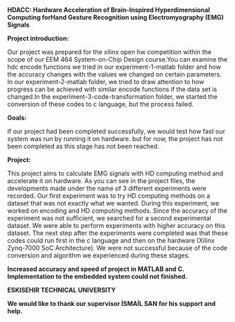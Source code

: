 # 
**HDACC: Hardware Acceleration of Brain-Inspired Hyperdimensional Computing forHand Gesture Recognition using Electromyography (EMG) Signals**

**Project introduction:**

Our project was prepared for the xilinx open hw competition within the scope of our EEM 464 
System-on-Chip Design course.You can examine the hdc encode functions we tried in our 
experiment-1-matlab folder and how the accuracy changes with the values we changed on certain parameters.
In our experiment-2-matlab folder, we tried to draw attention to how progress can be achieved with 
similar encode functions if the data set is changed.In the experiment-3-code-transformation folder, 
we started the conversion of these codes to c language, but the process failed.

**Goals:**

If our project had been completed successfully, we would test how fast our system was run by running it 
on hardware. but for now, the project has not been completed as this stage has not been reached.

**Project:** 

This project aims to calculate EMG signals with HD computing method and accelerate it on hardware.
As you can see in the project files, the developments made under the name of 3 different experiments 
were recorded. Our first experiment was to try HD computing methods on a dataset that was not 
exactly what we wanted. During this experiment, we worked on encoding and HD computing methods. 
Since the accuracy of the experiment was not sufficient, we searched for a second experimental dataset. 
We were able to perform experiments with higher accuracy on this dataset. The next step after the 
experiments were completed was that these codes could run first in the c language and then on the 
hardware (Xilinx Zynq-7000 SoC Architecture). We were not successful because of the code conversion 
and algorithm we experienced during these stages. 

**Increased accuracy and speed of project in MATLAB and C. Implementation to the embedded system could not finished.**

**ESKISEHIR TECHNICAL UNIVERSITY**

**We would like to thank our supervisor İSMAİL SAN for his support and help.**
